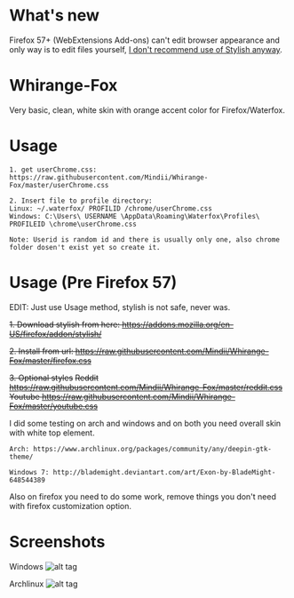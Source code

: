 # What's new
Firefox 57+ (WebExtensions Add-ons) can't edit browser appearance and only way is to edit files yourself, 
[I don't recommend use of Stylish anyway](https://robertheaton.com/2018/07/02/stylish-browser-extension-steals-your-internet-history/).

# Whirange-Fox
Very basic, clean, white skin with orange accent color for Firefox/Waterfox.

# Usage

    1. get userChrome.css: https://raw.githubusercontent.com/Mindii/Whirange-Fox/master/userChrome.css
    
    2. Insert file to profile directory:
    Linux: ~/.waterfox/ PROFILID /chrome/userChrome.css
    Windows: C:\Users\ USERNAME \AppData\Roaming\Waterfox\Profiles\ PROFILEID \chrome\userChrome.css
	
    Note: Userid is random id and there is usually only one, also chrome folder dosen't exist yet so create it.

# Usage (Pre Firefox 57)
   EDIT: Just use Usage method, stylish is not safe, never was.

   ~~1. Download stylish from here: https://addons.mozilla.org/en-US/firefox/addon/stylish/~~

   ~~2. Install from url: https://raw.githubusercontent.com/Mindii/Whirange-Fox/master/firefox.css~~
	
   ~~3. Optional styles~~ 
		~~Reddit https://raw.githubusercontent.com/Mindii/Whirange-Fox/master/reddit.css~~
		~~Youtube https://raw.githubusercontent.com/Mindii/Whirange-Fox/master/youtube.css~~
	
I did some testing on arch and windows and on both you need overall skin with white top element.

    Arch: https://www.archlinux.org/packages/community/any/deepin-gtk-theme/

    Windows 7: http://blademight.deviantart.com/art/Exon-by-BladeMight-648544389

Also on firefox you need to do some work, remove things you don't need with firefox customization option.

# Screenshots

Windows
![alt tag](https://raw.githubusercontent.com/Mindii/Whirange-Fox/master/Img/mainwindow.png)

Archlinux
![alt tag](https://raw.githubusercontent.com/Mindii/Whirange-Fox/master/Img/arch.png)
